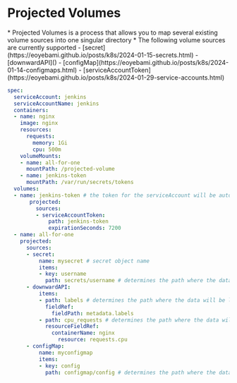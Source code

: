 <h1>Projected Volumes</h1>
* Projected Volumes is a process that allows you to map several existing volume sources into one singular directory
* The following volume sources are currently supported
  - [secret](https://eoyebami.github.io/posts/k8s/2024-01-15-secrets.html)
  - [downwardAPI]()
  - [configMap](https://eoyebami.github.io/posts/k8s/2024-01-14-configmaps.html)
  - [serviceAccountToken](https://eoyebami.github.io/posts/k8s/2024-01-29-service-accounts.html)

```yml
spec:
  serviceAccount: jenkins
  serviceAccountName: jenkins
  containers: 
  - name: nginx
    image: nginx
    resources:
      requests:
        memory: 1Gi
        cpu: 500m
    volumeMounts:
    - name: all-for-one
      mountPath: /projected-volume
    - name: jenkins-token
      mountPath: /var/run/secrets/tokens
  volumes:
  - name: jenkins-token # the token for the serviceAccount will be automounted and rotated at expiration by Token Request API
       projected:
         sources:
         - serviceAccountToken:
             path: jenkins-token
             expirationSeconds: 7200
  - name: all-for-one
    projected:
      sources:
      - secret:
          name: mysecret # secret object name
          items:
          - key: username
            path: secrets/username # determines the path where the data will be located at the mountPath of the pod
      - downwardAPI:
          items:
          - path: labels # determines the path where the data will be located at the mountPath of the pod
            fieldRef:
              fieldPath: metadata.labels
          - path: cpu_requests # determines the path where the data will be located at the mountPath of the pod
            resourceFieldRef:
              containerName: nginx
                resource: requests.cpu
      - configMap:
          name: myconfigmap
          items:
          - key: config
            path: configmap/config # determines the path where the data will be located at the mountPath of the pod
```

